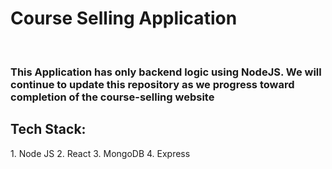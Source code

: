 <h1>Course Selling Application</h1>
<br>
<h3> This Application has only backend logic using NodeJS. We will continue to update this repository as we progress toward completion of the course-selling website </h5>

<h2>Tech Stack:</h2>
1. Node JS
2. React
3. MongoDB
4. Express 
